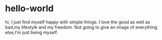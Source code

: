 # hello-world

hi,
I just find myself happy with simple things.
I love the good as well as bad,my lifestyle and my freedom.
Not going to give an image of everything else,I'm just being myself.
